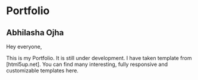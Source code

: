 # Portfolio
## Abhilasha Ojha

Hey everyone, 

This is my Portfolio. It is still under development. I have taken template from [html5up.net]. You can find many interesting, fully responsive and customizable templates here.